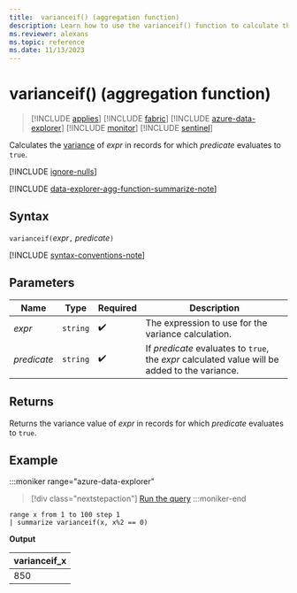 ```yaml
---
title:  varianceif() (aggregation function)
description: Learn how to use the varianceif() function to calculate the variance in an expression where the predicate evaluates to true.
ms.reviewer: alexans
ms.topic: reference
ms.date: 11/13/2023
---
```

# varianceif() (aggregation function)

> [!INCLUDE [applies](../includes/applies-to-version/applies.md)] [!INCLUDE [fabric](../includes/applies-to-version/fabric.md)] [!INCLUDE [azure-data-explorer](../includes/applies-to-version/azure-data-explorer.md)] [!INCLUDE [monitor](../includes/applies-to-version/monitor.md)] [!INCLUDE [sentinel](../includes/applies-to-version/sentinel.md)]

Calculates the [variance](variance-aggregation-function.md) of *expr* in records for which *predicate* evaluates to `true`.

[!INCLUDE [ignore-nulls](../includes/ignore-nulls.md)]

[!INCLUDE [data-explorer-agg-function-summarize-note](../includes/agg-function-summarize-note.md)]

## Syntax

`varianceif(`*expr*`,` *predicate*`)`

[!INCLUDE [syntax-conventions-note](../includes/syntax-conventions-note.md)]

## Parameters

| Name | Type | Required | Description |
|--|--|--|--|
|*expr* | `string` |  :heavy_check_mark: | The expression to use for the variance calculation.|
|*predicate*| `string` |  :heavy_check_mark: | If *predicate* evaluates to `true`, the *expr* calculated value will be added to the variance.|

## Returns

Returns the variance value of *expr* in records for which *predicate* evaluates to `true`.

## Example

:::moniker range="azure-data-explorer"
> [!div class="nextstepaction"]
> <a href="https://dataexplorer.azure.com/clusters/help/databases/Samples?query=H4sIAAAAAAAAAytKzEtPVahQSCvKz1UwVCjJVzA0MFAoLkktUDDkqlEoLs3NTSzKrEpVKANSiXnJqZlpGhU6ChWqRgq2tgoGmgA5lfgVQAAAAA==" target="_blank">Run the query</a>
:::moniker-end

```kusto
range x from 1 to 100 step 1
| summarize varianceif(x, x%2 == 0)
```

**Output**

|varianceif_x|
|---|
|850|

